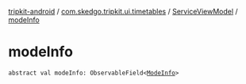 [tripkit-android](../../index.md) / [com.skedgo.tripkit.ui.timetables](../index.md) / [ServiceViewModel](index.md) / [modeInfo](./mode-info.md)

# modeInfo

`abstract val modeInfo: ObservableField<`[`ModeInfo`](../../skedgo.tripkit.routing/-mode-info/index.md)`>`